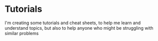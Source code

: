 # Tutorials

I'm creating some tutorials and cheat sheets, to help me learn and understand topics, but also to help anyone who might be struggling with similar problems

